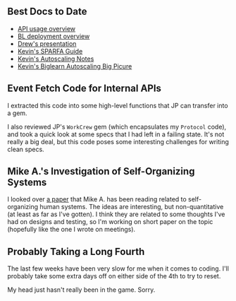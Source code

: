 ## Best Docs to Date
- [API usage overview](https://github.com/openstax/napkin-notes/blob/master/kevin/160921_biglearnApis/api_usage.md)
- [BL deployment overview](https://github.com/openstax/napkin-notes/blob/master/kevin/BiglearnArchitectureDeployment.pdf)
- [Drew's presentation](https://docs.google.com/presentation/d/1qoPqBLD4XqOsIfcM6aJH7IaDQRsxxuA6QBLy4GIZy7w/edit#slide=id.p)
- [Kevin's SPARFA Guide](https://github.com/openstax/sparfa-sandbox/blob/master/klb_sparfa_guide/sparfa_guide.pdf)
- [Kevin's Autoscaling Notes](https://docs.google.com/document/d/1bmn2xYBURE90fiZrdNG5CN28vEBCPJbKukDTbUqntZ4/edit)
- [Kevin's Biglearn Autoscaling Big Picure](https://docs.google.com/document/d/1JGcHIzmHDaDFlQvznzYgsWHuXBRis9qvtwF6pwaYVfQ/edit)

## Event Fetch Code for Internal APIs

I extracted this code
into some high-level functions
that JP can transfer
into a gem.

I also reviewed
JP's `WorkCrew` gem
(which encapsulates my `Protocol` code),
and took a quick look at some specs
that I had left in a failing state.
It's not really a big deal,
but this code poses
some interesting challenges
for writing clean specs.

## Mike A.'s Investigation of Self-Organizing Systems

I looked over 
[a paper](http://www.complexityforum.com/members/Eoyang%202004%20Conditions%20for%20self-org.pdf)
that Mike A. has been reading
related to self-organizing human systems.
The ideas are interesting, but non-quantitative
(at least as far as I've gotten).
I think they are related
to some thoughts I've had
on designs and testing,
so I'm working on short paper on the topic
(hopefully like the one I wrote on meetings).

## Probably Taking a Long Fourth

The last few weeks
have been very slow for me
when it comes to coding.
I'll probably take some extra days off
on either side of the 4th
to try to reset.

My head just hasn't really been in the game.  Sorry.
